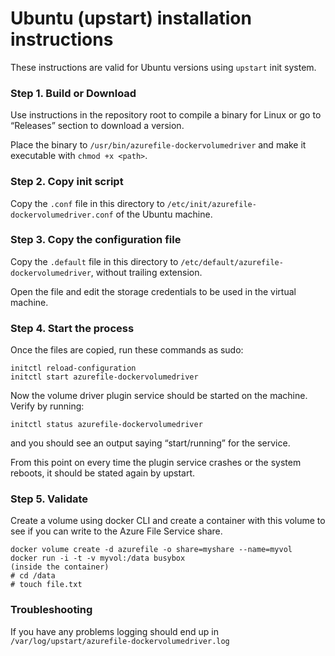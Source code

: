 # Ubuntu (upstart) installation instructions

These instructions are valid for Ubuntu versions using `upstart` init system.

### Step 1. Build or Download

Use instructions in the repository root to compile a binary for Linux or
go to “Releases” section to download a version.

Place the binary to `/usr/bin/azurefile-dockervolumedriver` and make it
executable with `chmod +x <path>`.

### Step 2. Copy init script

Copy the `.conf` file in this directory to `/etc/init/azurefile-dockervolumedriver.conf`
of the Ubuntu machine.

### Step 3. Copy the configuration file

Copy the `.default` file in this directory to `/etc/default/azurefile-dockervolumedriver`,
without trailing extension.

Open the file and edit the storage credentials to be used in the virtual machine.

### Step 4. Start the process

Once the files are copied, run these commands as sudo:

    initctl reload-configuration
    initctl start azurefile-dockervolumedriver

Now the volume driver plugin service should be started on the machine. Verify by running:

    initctl status azurefile-dockervolumedriver

and you should see an output saying “start/running” for the service.

From this point on every time the plugin service crashes or the system reboots, it should
be stated again by upstart.

### Step 5. Validate

Create a volume using docker CLI and create a container with this volume to see if you can
write to the Azure File Service share.

    docker volume create -d azurefile -o share=myshare --name=myvol
    docker run -i -t -v myvol:/data busybox
    (inside the container)
    # cd /data
    # touch file.txt

### Troubleshooting

If you have any problems logging should end up in `/var/log/upstart/azurefile-dockervolumedriver.log`
